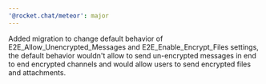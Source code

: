 ```yaml
---
'@rocket.chat/meteor': major
---
```


Added migration to change default behavior of E2E_Allow_Unencrypted_Messages and E2E_Enable_Encrypt_Files settings, the default behavior wouldn't allow to send un-encrypted messages in end to end encrypted channels and would allow users to send encrypted files and attachments.
